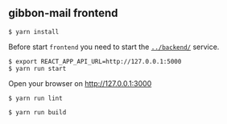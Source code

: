 ## gibbon-mail frontend

```
$ yarn install
```

Before start `frontend` you need to start the [`../backend/`](../backend/) service.

```
$ export REACT_APP_API_URL=http://127.0.0.1:5000
$ yarn run start
```

Open your browser on http://127.0.0.1:3000

```
$ yarn run lint
```

```
$ yarn run build
```
